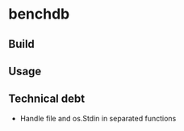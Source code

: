 # benchdb

## Build

## Usage

## Technical debt

- Handle file and os.Stdin in separated functions
